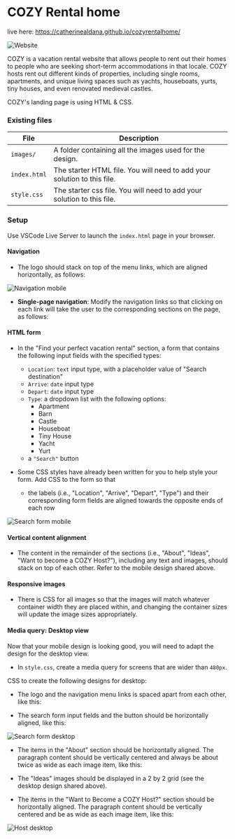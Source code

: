 # COZY Rental home

live here: https://catherinealdana.github.io/cozyrentalhome/

![Website](./images/cpzywebsitemain.png)

COZY is a vacation rental website that allows people to rent out their homes to people who are seeking short-term accommodations in that locale. COZY hosts rent out different kinds of properties, including single rooms, apartments, and unique living spaces such as yachts, houseboats, yurts, tiny houses, and even renovated medieval castles.

COZY's landing page is using HTML & CSS.


### Existing files

| File         | Description                                                             |
| ------------ | ----------------------------------------------------------------------- |
| `images/`    | A folder containing all the images used for the design.                 |
| `index.html` | The starter HTML file. You will need to add your solution to this file. |
| `style.css`  | The starter css file. You will need to add your solution to this file.  |



### Setup

Use VSCode Live Server to launch the `index.html` page in your browser.



#### Navigation

- The logo should stack on top of the menu links, which are aligned horizontally, as follows:

![Navigation mobile](./images/scrollapp.png)

- **Single-page navigation**: Modify the navigation links so that clicking on each link will take the user to the corresponding sections on the page, as follows:



#### HTML form

- In the "Find your perfect vacation rental" section, a form that contains the following input fields with the specified types:

  - `Location`: `text` input type, with a placeholder value of "Search destination"
  - `Arrive`: `date` input type
  - `Depart`: `date` input type
  - `Type`: a dropdown list with the following options:
    - Apartment
    - Barn
    - Castle
    - Houseboat
    - Tiny House
    - Yacht
    - Yurt
  - a `"Search"` button

- Some CSS styles have already been written for you to help style your form. Add CSS to the form so that
  - the labels (i.e., "Location", "Arrive", "Depart", "Type") and their corresponding form fields are aligned towards the opposite ends of each row



![Search form mobile](./images/cozyappfinder.png)

#### Vertical content alignment

- The content in the remainder of the sections (i.e., "About", "Ideas", "Want to become a COZY Host?"), including any text and images, should stack on top of each other. Refer to the mobile design shared above.

#### Responsive images

- There is CSS for all images so that the images will match whatever container width they are placed within, and changing the container sizes will update the image sizes appropriately.

#### Media query: Desktop view

Now that your mobile design is looking good, you will need to adapt the design for the desktop view.

- In `style.css`, create a media query for screens that are wider than `480px`.

 CSS to create the following designs for desktop:

- The logo and the navigation menu links is spaced apart from each other, like this:

- The search form input fields and the button should be horizontally aligned, like this:

![Search form desktop](./images/cozywebsite.png)

- The items in the "About" section should be horizontally aligned. The paragraph content should be vertically centered and always be about twice as wide as each image item, like this:



- The "Ideas" images should be displayed in a 2 by 2 grid (see the desktop design shared above).

- The items in the "Want to Become a COZY Host?" section should be horizontally aligned. The paragraph content should be vertically centered and be as wide as each image item, like this:

![Host desktop](./images/websitefooter.png)
